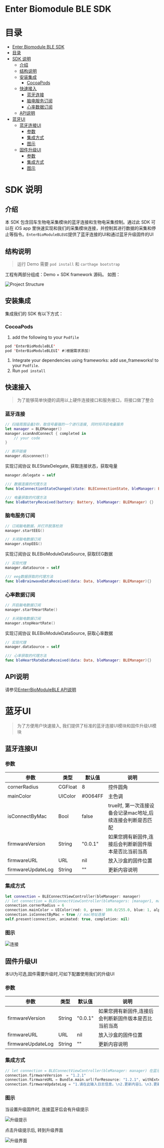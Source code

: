 # Enter Biomodule BLE SDK

# 目录

- [Enter Biomodule BLE SDK](#enter-biomodule-ble-sdk)
- [目录](#%e7%9b%ae%e5%bd%95)
- [SDK 说明](#sdk-%e8%af%b4%e6%98%8e)
  - [介绍](#%e4%bb%8b%e7%bb%8d)
  - [结构说明](#%e7%bb%93%e6%9e%84%e8%af%b4%e6%98%8e)
  - [安装集成](#%e5%ae%89%e8%a3%85%e9%9b%86%e6%88%90)
    - [CocoaPods](#cocoapods)
  - [快速接入](#%e5%bf%ab%e9%80%9f%e6%8e%a5%e5%85%a5)
    - [蓝牙连接](#%e8%93%9d%e7%89%99%e8%bf%9e%e6%8e%a5)
    - [脑电服务订阅](#%e8%84%91%e7%94%b5%e6%9c%8d%e5%8a%a1%e8%ae%a2%e9%98%85)
    - [心率数据订阅](#%e5%bf%83%e7%8e%87%e6%95%b0%e6%8d%ae%e8%ae%a2%e9%98%85)
  - [API说明](#api%e8%af%b4%e6%98%8e)
- [蓝牙UI](#%e8%93%9d%e7%89%99ui)
  - [蓝牙连接UI](#%e8%93%9d%e7%89%99%e8%bf%9e%e6%8e%a5ui)
    - [参数](#%e5%8f%82%e6%95%b0)
    - [集成方式](#%e9%9b%86%e6%88%90%e6%96%b9%e5%bc%8f)
    - [图示](#%e5%9b%be%e7%a4%ba)
  - [固件升级UI](#%e5%9b%ba%e4%bb%b6%e5%8d%87%e7%ba%a7ui)
    - [参数](#%e5%8f%82%e6%95%b0-1)
    - [集成方式](#%e9%9b%86%e6%88%90%e6%96%b9%e5%bc%8f-1)
    - [图示](#%e5%9b%be%e7%a4%ba-1)

# SDK 说明
## 介绍

本 SDK 包含回车生物电采集模块的蓝牙连接和生物电采集控制。通过此 SDK 可以在 iOS app 里快速实现和我们的采集模块连接，并控制其进行数据的采集和停止等指令。`EnterBioModuleBLEUI`提供了蓝牙连接的UI和通过蓝牙升级固件的UI

## 结构说明

> 运行 Demo 需要 `pod install` 和 `carthage bootstrap`
 
工程有两部分组成：Demo + SDK framework 源码。 
如图：

![Project Structure](img/structure.png)

## 安装集成

集成我们的 SDK 有以下方式：

### CocoaPods

1. add the following to your `Podfile`

~~~swift
pod 'EnterBioModuleBLE'
pod 'EnterBioModuleBLEUI' #(根据需求添加)
~~~

1. Integrate your dependencies using frameworks: add use_frameworks! to your `Podfile`.
2. Run `pod install`


## 快速接入

> 为了能够简单快捷的调用以上硬件连接接口和服务接口，将接口做了整合

### 蓝牙连接

~~~swift
// 扫描周围设备3秒，取信号最强的一个进行连接, 同时将开启电量服务
let manager = BLEManager()
manager.scanAndConnect { completed in
    // your code
}
~~~

~~~swift 
// 断开链接
manager.disconnect()
~~~

实现订阅协议 BLEStateDelegate, 获取连接状态，获取电量
~~~swift 
manager.delegate = self

/// 数据连接的代理方法
func bleConnectionStateChanged(state: BLEConnectionState, bleManager: BLEManager) {}

/// 电量获取的代理方法
func bleBatteryReceived(battery: Battery, bleManager: BLEManager) {}
~~~


### 脑电服务订阅

~~~swift 
// 订阅脑电数据，并打开脱落检测
manager.startEEG()
~~~

~~~swift 
// 关闭脑电数据订阅
manager.stopEEG()
~~~

实现订阅协议 BLEBioModuleDataSource, 获取EEG数据
~~~swift 
// 实现代理
manager.dataSource = self

/// eeg数据获取的代理方法
func bleBrainwaveDataReceived(data: Data, bleManager: BLEManager){}
~~~

### 心率数据订阅

~~~swift
// 开启脑电数据订阅
manager.startHeartRate()
~~~

~~~swift
// 关闭脑电数据订阅
manager.stopHeartRate()
~~~

实现订阅协议 BLEBioModuleDataSource, 获取心率数据

~~~swift
// 实现代理
manager.dataSource = self

/// 心率获取的代理方法
func bleHeartRateDataReceived(data: Data, bleManager: BLEManager){}
~~~

## API说明
请参见[EnterrBioModuleBLE API说明](APIDocuments/API.md)


# 蓝牙UI

> 为了方便用户快速接入, 我们提供了标准的蓝牙连接UI模块和固件升级UI模块

## 蓝牙连接UI

### 参数

| 参数              | 类型    | 默认值  | 说明                                                       |
| ----------------- | ------- | ------- | ---------------------------------------------------------- |
| cornerRadius      | CGFloat | 8       | 控件圆角                                                   |
| mainColor         | UIColor | #0064FF | 主色调                                                     |
| isConnectByMac    | Bool    | false   | true时, 第一次连接设备会记录mac地址,后续连接会判断是否匹配 |
| firmwareVersion   | String  | "0.0.1" | 如果您拥有新固件,连接后会判断新固件版本是否比当前当高      |
| firmwareURL       | URL     | nil     | 放入沙盒的固件位置                                         |
| firmwareUpdateLog | String  | ""      | 更新内容说明                                               |

### 集成方式

~~~swift
let connection = BLEConnectViewController(bleManager: manager)
// let connection = BLEConnectViewController(bleManagers: [manager1, manager2]] //多个设备时使用
connection.cornerRadius = 6
connection.mainColor = UIColor(red: 0, green: 100.0/255.0, blue: 1, alpha: 1)
connection.isConnectByMac = true // mac地址连接
self.present(connection, animated: true, completion: nil)
~~~

### 图示

![连接](img/IMG_0830.PNG)

## 固件升级UI

本UI为可选,固件需要升级时,可如下配置使用我们的升级UI

### 参数 

| 参数              | 类型    | 默认值  | 说明                                                       |
| ----------------- | ------- | ------- | ---------------------------------------------------------- |
| firmwareVersion   | String  | "0.0.1" | 如果您拥有新固件,连接后会判断新固件版本是否比当前当高      |
| firmwareURL       | URL     | nil     | 放入沙盒的固件位置                                         |
| firmwareUpdateLog | String  | ""      | 更新内容说明                                               |

### 集成方式

```swift
// let connection = BLEConnectViewController(bleManager: manager) 在蓝牙连接UI集成时添加下列参数
connection.firmwareVersion  = "1.2.1"
connection.firmwareURL = Bundle.main.url(forResource: "1.2.1", withExtension: "zip")
connection.firmwareUpdateLog = "1.请在此输入日志信息。\n2.更新内容1。\n3.更新内容2。"
```

### 图示

当设置升级固件时, 连接蓝牙后会有升级提示

![升级提示](img/IMG_0832.PNG)

点击升级提示后, 转到升级界面

![升级界面](img/IMG_0831.PNG)

